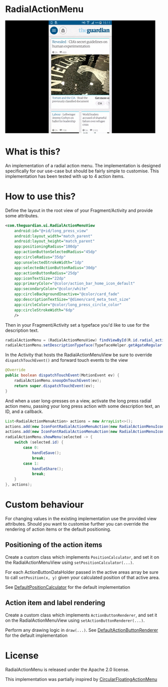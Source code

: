 RadialActionMenu
=======

![](website/static/anim.gif)

# What is this?
An implementation of a radial action menu. The implementation is designed specifically for our use-case but should be fairly simple to customise.
This implementation has been tested with up to 4 action items.

# How to use this?
Define the layout in the root view of your Fragment/Activity and provide some attributes.
```xml
<com.theguardian.ui.RadialActionMenuView
    android:id="@+id/long_press_view"
    android:layout_width="match_parent"
    android:layout_height="match_parent"
    app:positioningRadius="100dp"
    app:actionButtonSelectedRadius="45dp"
    app:circleRadius="35dp"
    app:unselectedStrokeWidth="1dp"
    app:selectedActionButtonRadius="30dp"
    app:actionButtonRadius="25dp"
    app:iconTextSize="22dp"
    app:primaryColor="@color/action_bar_home_icon_default"
    app:secondaryColor="@color/white"
    app:circleBackgroundInactive="@color/card_fade"
    app:descriptionTextSize="@dimen/card_meta_text_size"
    app:circleColor="@color/long_press_circle_color"
    app:circleStrokeWidth="6dp"
    />
```

Then in your Fragment/Activity set a typeface you'd like to use for the description text.

```java
radialActionMenu = (RadialActionMenuView) findViewById(R.id.radial_action_menu);
radialActionMenu.setDescriptionTypeface(TypefaceHelper.getAgateRegular());
```

In the Activity that hosts the RadialActionMenuView be sure to override ```dispatchTouchEvent()``` and forward touch events to the view

```java
@Override
public boolean dispatchTouchEvent(MotionEvent ev) {
    radialActionMenu.snoopOnTouchEvent(ev);
    return super.dispatchTouchEvent(ev);
}
```

And when a user long-presses on a view, activate the long press radial action menu, passing your long press action with some description text, an ID, and a callback.

```java
List<RadialActionMenuAction> actions = new ArrayList<>();
actions.add(new IconFontRadialActionMenuAction(new RadialActionMenuIcon(R.integer.save_page_icon, tf), getString(R.string.long_press_save), 0));
actions.add(new IconFontRadialActionMenuAction(new RadialActionMenuIcon(R.integer.share_icon, tf), getString(R.string.long_press_share), 1));
radialActionMenu.showMenu(selected -> {
    switch (selected.id) {
        case 0:
            handleSave();
            break;
        case 1:
            handleShare();
            break;
    }
}, actions);
```

# Custom behaviour
For changing values in the existing implementation use the provided view attributes. Should you want to customise further you can override the rendering of action items or the default positioning.

## Positioning of the action items
 Create a custom class which implements ```PositionCalculator```, and set it on the RadialActionMenuView using ```setPositionCalculator(...)```.

 For each ActionButtonDataHolder passed in the active areas array be sure to call ```setPosition(x, y)``` given your calculated position of that active area.

 See [DefaultPositionCalculator](https://github.com/guardian/RadialActionMenu/blob/master/library/src/main/java/com/theguardian/ui/DefaultPositionCalculator.java) for the default implementation

## Action item and label rendering
 Create a custom class which implements ```ActionButtonRenderer```, and set it on the RadialActionMenuView using ```setActionButtonRenderer(...)```.

 Perform any drawing logic in ```draw(...)```. See [DefaultActionButtonRenderer](https://github.com/guardian/RadialActionMenu/blob/master/library/src/main/java/com/theguardian/ui/DefaultActionButtonRenderer.java) for the default implementation

# License
RadialActionMenu is released under the Apache 2.0 license.

This implementation was partially inspired by [CircularFloatingActionMenu](https://github.com/oguzbilgener/CircularFloatingActionMenu)
